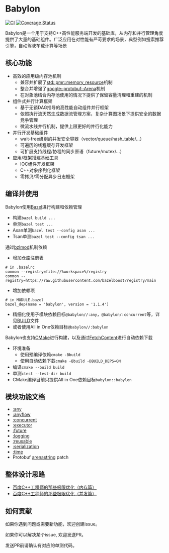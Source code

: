 # Babylon

[![CI](https://github.com/baidu/babylon/actions/workflows/ci.yml/badge.svg)](https://github.com/baidu/babylon/actions/workflows/ci.yml)
[![Coverage Status](https://coveralls.io/repos/github/baidu/babylon/badge.svg)](https://coveralls.io/github/baidu/babylon)

Babylon是一个用于支持C++高性能服务端开发的基础库，从内存和并行管理角度提供了大量的基础组件。广泛应用在对性能有严苛要求的场景，典型例如搜索推荐引擎，自动驾驶车载计算等场景

## 核心功能

- 高效的应用级内存池机制
  - 兼容并扩展了[std::pmr::memory_resource](https://en.cppreference.com/w/cpp/memory/memory_resource)机制
  - 整合并增强了[google::protobuf::Arena](https://protobuf.dev/reference/cpp/arenas)机制
  - 在对象池结合内存池使用的情况下提供了保留容量清理和重建的机制
- 组件式并行计算框架
  - 基于无锁DAG推导的高性能自动组件并行框架
  - 依照执行流天然生成数据流管理方案，复杂计算图场景下提供安全的数据竞争管理
  - 微流水线并行机制，提供上限更好的并行化能力
- 并行开发基础组件
  - wait-free级别的并发安全容器（vector/queue/hash_table/...）
  - 可遍历的线程缓存开发框架
  - 可扩展支持线程/协程的同步原语（future/mutex/...）
- 应用/框架搭建基础工具
  - IOC组件开发框架
  - C++对象序列化框架
  - 零拷贝/零分配异步日志框架

## 编译并使用

Babylon使用[Bazel](https://bazel.build)进行构建和依赖管理
- 构建`bazel build ...`
- 单测`bazel test ...`
- Asan单测`bazel test --config asan ...`
- Tsan单测`bazel test --config tsan ...`

通过[bzlmod](https://bazel.build/external/module)机制依赖
- 增加仓库注册表
```
# in .bazelrc
common --registry=file://%workspace%/registry
common --registry=https://raw.githubusercontent.com/bazelboost/registry/main
```
- 增加依赖项
```
# in MODULE.bazel
bazel_dep(name = 'babylon', version = '1.1.4')
```
- 精细化使用子模块依赖目标`@babylon//:any`，`@babylon/:concurrent`等，详见[BUILD](BUILD)文件
- 或者使用All in One依赖目标`@babylon//:babylon`

Babylon也支持[CMake](https://cmake.org)进行构建，以及通过[FetchContent](https://cmake.org/cmake/help/latest/module/FetchContent.html)进行自动依赖下载
- 环境准备
  - 使用预编译依赖`cmake -Bbuild`
  - 使用自动依赖下载`cmake -Bbuild -DBUILD_DEPS=ON`
- 编译`cmake --build build`
- 单测`ctest --test-dir build`
- CMake编译目前只提供All in One依赖目标`babylon::babylon`

## 模块功能文档

- [:any](docs/any.md)
- [:anyflow](docs/anyflow/index.md)
- [:concurrent](docs/concurrent/index.md)
- [:executor](docs/executor.md)
- [:future](docs/future.md)
- [:logging](docs/logging.md)
- [:reusable](docs/reusable/index.md)
- [:serialization](docs/serialization.md)
- [:time](docs/time.md)
- Protobuf [arenastring](docs/arenastring.md) patch

## 整体设计思路

- [百度C++工程师的那些极限优化（内存篇）](https://mp.weixin.qq.com/s?__biz=Mzg5MjU0NTI5OQ==&mid=2247489076&idx=1&sn=748bf716d94d5ed2739ea8a9385cd4a6&chksm=c03d2648f74aaf5e11298cf450c3453a273eb6d2161bc90e411b6d62fa0c1b96a45e411af805&scene=178&cur_album_id=1693053794688761860#rd)
- [百度C++工程师的那些极限优化（并发篇）](https://mp.weixin.qq.com/s/0Ofo8ak7-UXuuOoD0KIHwA)

## 如何贡献

如果你遇到问题或需要新功能，欢迎创建issue。

如果你可以解决某个issue, 欢迎发送PR。

发送PR前请确认有对应的单测代码。
